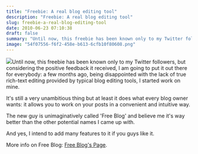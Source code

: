 ```yaml
---
title: "Freebie: A real blog editing tool"
description: "Freebie: A real blog editing tool"
slug: freebie-a-real-blog-editing-tool
date: 2010-06-23 07:10:38
draft: false
summary: "Until now, this freebie has been known only to my Twitter followers, but considering the positive feedback it received, I am going to put it out there for everybody: a few months ago, being disappointed with the lack of true rich-text editing provided by typical blog editing tools, I started work on mine."
image: "54f07556-f6f2-458e-b613-6cfb10f80608.png"
---
```



![](/images/teste-300x201.png)Until now, this freebie has
been known only to my Twitter followers, but considering the positive feedback
it received, I am going to put it out there for everybody: a few months ago,
being disappointed with the lack of true rich-text editing provided by typical
blog editing tools, I started work on mine.

It's still a very unambitious thing but at least it does what every blog owner
wants: it allows you to work on your posts in a convenient and intuitive way.

The new guy is unimaginatively called 'Free Blog' and believe me it's way
better than the other potential names I came up with.

And yes, I intend to add many features to it if you guys like it.

More info on Free Blog: [Free Blog's Page](http://nexus.zteo.com/projects/freeblog/).

